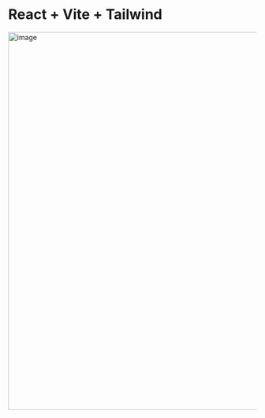 # React + Vite + Tailwind 
<img width="1366" height="768" alt="image" src="https://github.com/user-attachments/assets/83ff8699-7f90-4916-ae7e-1ca2b83e573d" />


